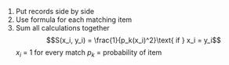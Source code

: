 1. Put records side by side
2. Use formula for each matching item
3. Sum all calculations together
$$S(x_i, y_i) = \frac{1}{p_k(x_i)^2}\text{    if }  x_i = y_i$$
$x_i$ = 1 for every match 
$p_k$ = probability of item 
